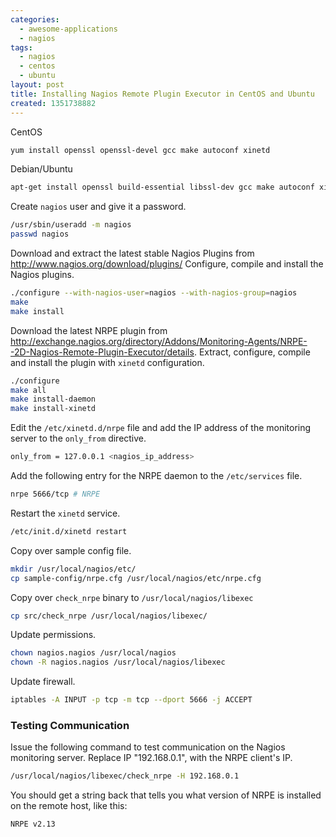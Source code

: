 ```yaml
---
categories:
  - awesome-applications
  - nagios
tags:
  - nagios
  - centos
  - ubuntu
layout: post
title: Installing Nagios Remote Plugin Executor in CentOS and Ubuntu
created: 1351738882
---
```


CentOS

```bash
yum install openssl openssl-devel gcc make autoconf xinetd
```

Debian/Ubuntu

```bash
apt-get install openssl build-essential libssl-dev gcc make autoconf xinetd
```

Create `nagios` user and give it a password.

```bash
/usr/sbin/useradd -m nagios
passwd nagios
```

Download and extract the latest stable Nagios Plugins from <a href="http://www.nagios.org/download/plugins/" target="_blank">http://www.nagios.org/download/plugins/</a>
Configure, compile and install the Nagios plugins.

```bash
./configure --with-nagios-user=nagios --with-nagios-group=nagios
make
make install
```

Download the latest NRPE plugin from <a href="http://exchange.nagios.org/directory/Addons/Monitoring-Agents/NRPE--2D-Nagios-Remote-Plugin-Executor/details" target="_blank">http://exchange.nagios.org/directory/Addons/Monitoring-Agents/NRPE--2D-Nagios-Remote-Plugin-Executor/details</a>. Extract, configure, compile and install the plugin with `xinetd` configuration.

```bash
./configure
make all
make install-daemon
make install-xinetd
```

Edit the `/etc/xinetd.d/nrpe` file and add the IP address of the monitoring server to the `only_from` directive.

```bash
only_from = 127.0.0.1 <nagios_ip_address>
```

Add the following entry for the NRPE daemon to the `/etc/services` file.

```bash
nrpe 5666/tcp # NRPE
```

Restart the `xinetd` service.

```bash
/etc/init.d/xinetd restart
```

Copy over sample config file.

```bash
mkdir /usr/local/nagios/etc/
cp sample-config/nrpe.cfg /usr/local/nagios/etc/nrpe.cfg
```

Copy over `check_nrpe` binary to `/usr/local/nagios/libexec`

```bash
cp src/check_nrpe /usr/local/nagios/libexec/
```

Update permissions.

```bash
chown nagios.nagios /usr/local/nagios
chown -R nagios.nagios /usr/local/nagios/libexec
```

Update firewall.

```bash
iptables -A INPUT -p tcp -m tcp --dport 5666 -j ACCEPT
```

### Testing Communication

Issue the following command to test communication on the Nagios monitoring server. Replace IP "192.168.0.1", with the NRPE client's IP.

```bash
/usr/local/nagios/libexec/check_nrpe -H 192.168.0.1
```

You should get a string back that tells you what version of NRPE is installed on the remote host, like this:

```bash
NRPE v2.13
```
